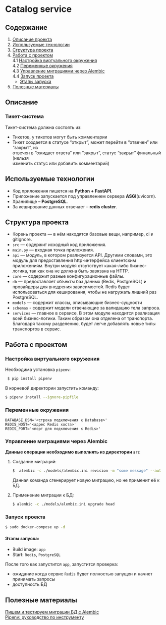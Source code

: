 # Catalog service

## Содержание
1. [Описание проекта](#описание)
2. [Используемые технологии](#используемые-технологии)
3. [Структура проекта](#структура-проекта)
4. [Работа с проектом](#работа-с-проектом)  
4.1 [Настройка виртуального окружения](#настройка-виртуального-окружения)    
4.2 [Переменные окружения](#переменные-окружения)  
4.3 [Управление миграциями через Alembic](#управление-миграциями-через-Alembic)  
4.4 [Запуск проекта](#запуск-проекта)  
    * [Этапы запуска](#этапы-запуска)  
5. [Полезные материалы](#полезные-материалы)


## Описание 
### Тикет-система
Тикет-система должна состоять из:  
* Тикетов, у тикетов могут быть комментарии
* Тикет создается в статусе “открыт”, может перейти в “отвечен” или “закрыт”, из  
отвечен в “ожидает ответа” или “закрыт”, статус “закрыт” финальный (нельзя  
изменить статус или добавить комментарий)  

## Используемые технологии
* Код приложения пишется на **Python + FastAPI**. 
* Приложение запускается под управлением сервера **ASGI**(uvicorn). 
* Хранилище – **PostgreSQL**. 
* За кеширование данных отвечает – **redis cluster**. 

## Структура проекта
* Корень проекта — в нём находятся базовые вещи, например, ci и gitignore.
* `src` — содержит исходный код приложения.
* `main.py` — входная точка приложения.
* `api` — модуль, в котором реализуется API. Другими словами, 
  это модуль для предоставления http-интерфейса клиентским приложениям. 
  Внутри модуля отсутствует какая-либо бизнес-логика, так как она не должна быть завязана на HTTP.
* `core` — содержит разные конфигурационные файлы.
* `db` — предоставляет объекты баз данных (Redis, PostgreSQL) и провайдеры для внедрения зависимостей. 
  Redis будет использоваться для кеширования, чтобы не нагружать лишний раз PostgreSQL.
* `models` — содержит классы, описывающие бизнес-сущности
* `schemas` - содержит модели отвечающие за валидацию тела запроса.
* `services` — главное в сервисе. В этом модуле находится реализация всей бизнес-логики. 
  Таким образом она отделена от транспорта. Благодаря такому разделению,  будет легче добавлять новые типы транспортов в сервис. 

## Работа с проектом

### Настройка виртуального окружения
Необходима установка `pipenv`:
```bash
 $ pip install pipenv
```
В корневой директории запустить команду:  
```bash
$ pipenv install --ignore-pipfile
```

### Переменные окружения
```dotenv
DATABASE_DSN='<строка подключения к Database>'
REDIS_HOST='<адрес Redis хоста>'
REDIS_PORT='<порт для подключения к Redis>'
```

### Управление миграциями через Alembic

**Данные операции необходимо выполнять из директории `src`**

1. Создание миграций:
   ```bash
   $  alembic -c ./models/alembic.ini revision -m "some message" --autogenerate
   ```
   Данная команда сгенерирует новую миграцию, но не применит её к БД.
   
2. Применение миграции к БД:
   ```bash
   $ alembic -c ./models/alembic.ini upgrade head
   ```

### Запуск проекта
```bash
$ sudo docker-compose up -d
```
#### Этапы запуска:  
* Build image: `app`  
* Start: `Redis`, `PostgreSQL`  

После того как запустится `app`, запустится проверка:  
* ожидание когда сервис `Redis` будет полностью запущен и начнет принимать запросы  
* доступность БД

## Полезные материалы

[Пишем и тестируем миграции БД с Alembic](https://habr.com/ru/company/yandex/blog/511892/)  
[Pipenv: руководство по инструменту](https://webdevblog.ru/pipenv-rukovodstvo-po-novomu-instrumentu-python/)
